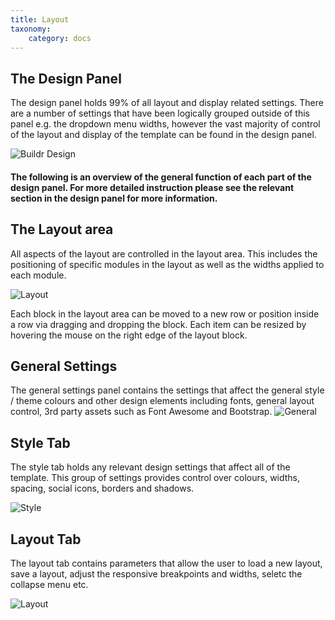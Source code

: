 ```yaml
---
title: Layout
taxonomy:
    category: docs
---
```


## The Design Panel

The design panel holds 99% of all layout and display related settings. There are a number of settings that have been logically grouped outside of this panel e.g. the dropdown menu widths, however the vast majority of control of the layout and display of the template can be found in the design panel.

![Buildr Design](design.png)

#### The following is an overview of the general function of each part of the design panel. For more detailed instruction please see the relevant section in the design panel for more information.
 
## The Layout area

All aspects of the layout are controlled in the layout area. This includes the positioning of specific modules in the layout as well as the widths applied to each module.

![Layout](layout.png)

Each block in the layout area can be moved to a new row or position inside a row via dragging and dropping the block. Each item can be resized by hovering the mouse on the right edge of the layout block.

## General Settings

The general settings panel contains the settings that affect the general style / theme colours and other design elements including fonts, general layout control, 3rd party assets such as Font Awesome and Bootstrap.
![General](general.png)



## Style Tab
The style tab holds any relevant design settings that affect all of the template. This group of settings provides control over colours, widths, spacing, social icons, borders and shadows.

![Style](style.png)



## Layout Tab

The layout tab contains parameters that allow the user to load a new layout, save a layout, adjust the responsive breakpoints and widths, seletc the collapse menu etc.

![Layout](layout-tab.png)


